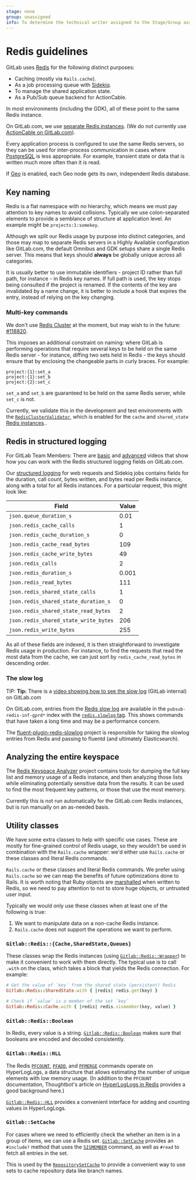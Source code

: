 ```yaml
---
stage: none
group: unassigned
info: To determine the technical writer assigned to the Stage/Group associated with this page, see https://about.gitlab.com/handbook/engineering/ux/technical-writing/#assignments
---
```


# Redis guidelines

GitLab uses [Redis](https://redis.io) for the following distinct purposes:

- Caching (mostly via `Rails.cache`).
- As a job processing queue with [Sidekiq](sidekiq_style_guide.md).
- To manage the shared application state.
- As a Pub/Sub queue backend for ActionCable.

In most environments (including the GDK), all of these point to the same
Redis instance.

On GitLab.com, we use [separate Redis
instances](../administration/redis/replication_and_failover.md#running-multiple-redis-clusters).
(We do not currently use [ActionCable on
GitLab.com](https://gitlab.com/groups/gitlab-com/gl-infra/-/epics/228)).

Every application process is configured to use the same Redis servers, so they
can be used for inter-process communication in cases where [PostgreSQL](sql.md)
is less appropriate. For example, transient state or data that is written much
more often than it is read.

If [Geo](geo.md) is enabled, each Geo node gets its own, independent Redis
database.

## Key naming

Redis is a flat namespace with no hierarchy, which means we must pay attention
to key names to avoid collisions. Typically we use colon-separated elements to
provide a semblance of structure at application level. An example might be
`projects:1:somekey`.

Although we split our Redis usage by purpose into distinct categories, and
those may map to separate Redis servers in a Highly Available
configuration like GitLab.com, the default Omnibus and GDK setups share
a single Redis server. This means that keys should **always** be
globally unique across all categories.

It is usually better to use immutable identifiers - project ID rather than
full path, for instance - in Redis key names. If full path is used, the key
stops being consulted if the project is renamed. If the contents of the key are
invalidated by a name change, it is better to include a hook that expires
the entry, instead of relying on the key changing.

### Multi-key commands

We don't use [Redis Cluster](https://redis.io/topics/cluster-tutorial) at the
moment, but may wish to in the future: [#118820](https://gitlab.com/gitlab-org/gitlab/-/issues/118820).

This imposes an additional constraint on naming: where GitLab is performing
operations that require several keys to be held on the same Redis server - for
instance, diffing two sets held in Redis - the keys should ensure that by
enclosing the changeable parts in curly braces.
For example:

```plaintext
project:{1}:set_a
project:{1}:set_b
project:{2}:set_c
```

`set_a` and `set_b` are guaranteed to be held on the same Redis server, while `set_c` is not.

Currently, we validate this in the development and test environments
with the [`RedisClusterValidator`](https://gitlab.com/gitlab-org/gitlab/-/blob/master/lib/gitlab/instrumentation/redis_cluster_validator.rb),
which is enabled for the `cache` and `shared_state`
[Redis instances](https://docs.gitlab.com/omnibus/settings/redis.html#running-with-multiple-redis-instances)..

## Redis in structured logging

For GitLab Team Members: There are [basic](https://www.youtube.com/watch?v=Uhdj19Dc6vU) and
[advanced](https://youtu.be/jw1Wv2IJxzs) videos that show how you can work with the Redis
structured logging fields on GitLab.com.

Our [structured logging](logging.md#use-structured-json-logging) for web
requests and Sidekiq jobs contains fields for the duration, call count,
bytes written, and bytes read per Redis instance, along with a total for
all Redis instances. For a particular request, this might look like:

| Field | Value |
| --- | --- |
| `json.queue_duration_s` | 0.01 |
| `json.redis_cache_calls` | 1 |
| `json.redis_cache_duration_s` | 0 |
| `json.redis_cache_read_bytes` | 109 |
| `json.redis_cache_write_bytes` | 49 |
| `json.redis_calls` | 2 |
| `json.redis_duration_s` | 0.001 |
| `json.redis_read_bytes` | 111 |
| `json.redis_shared_state_calls` | 1 |
| `json.redis_shared_state_duration_s` | 0 |
| `json.redis_shared_state_read_bytes` | 2 |
| `json.redis_shared_state_write_bytes` | 206 |
| `json.redis_write_bytes` | 255 |

As all of these fields are indexed, it is then straightforward to
investigate Redis usage in production. For instance, to find the
requests that read the most data from the cache, we can just sort by
`redis_cache_read_bytes` in descending order.

### The slow log

TIP: **Tip:**
There is a [video showing how to see the slow log](https://youtu.be/BBI68QuYRH8) (GitLab internal)
on GitLab.com

On GitLab.com, entries from the [Redis
slow log](https://redis.io/commands/slowlog) are available in the
`pubsub-redis-inf-gprd*` index with the [`redis.slowlog`
tag](https://log.gprd.gitlab.net/app/kibana#/discover?_g=(filters:!(),refreshInterval:(pause:!t,value:0),time:(from:now-1d,to:now))&_a=(columns:!(json.type,json.command,json.exec_time_s),filters:!(('$state':(store:appState),meta:(alias:!n,disabled:!f,index:AWSQX_Vf93rHTYrsexmk,key:json.tag,negate:!f,params:(query:redis.slowlog),type:phrase),query:(match:(json.tag:(query:redis.slowlog,type:phrase))))),index:AWSQX_Vf93rHTYrsexmk)).
This shows commands that have taken a long time and may be a performance
concern.

The
[fluent-plugin-redis-slowlog](https://gitlab.com/gitlab-org/fluent-plugin-redis-slowlog)
project is responsible for taking the slowlog entries from Redis and
passing to fluentd (and ultimately Elasticsearch).

## Analyzing the entire keyspace

The [Redis Keyspace
Analyzer](https://gitlab.com/gitlab-com/gl-infra/redis-keyspace-analyzer)
project contains tools for dumping the full key list and memory usage of a Redis
instance, and then analyzing those lists while eliminating potentially sensitive
data from the results. It can be used to find the most frequent key patterns, or
those that use the most memory.

Currently this is not run automatically for the GitLab.com Redis instances, but
is run manually on an as-needed basis.

## Utility classes

We have some extra classes to help with specific use cases. These are
mostly for fine-grained control of Redis usage, so they wouldn't be used
in combination with the `Rails.cache` wrapper: we'd either use
`Rails.cache` or these classes and literal Redis commands.

`Rails.cache` or these classes and literal Redis commands. We prefer
using `Rails.cache` so we can reap the benefits of future optimizations
done to Rails. It is worth noting that Ruby objects are
[marshalled](https://github.com/rails/rails/blob/v6.0.3.1/activesupport/lib/active_support/cache/redis_cache_store.rb#L447)
when written to Redis, so we need to pay attention to not to store huge
objects, or untrusted user input.

Typically we would only use these classes when at least one of the
following is true:

1. We want to manipulate data on a non-cache Redis instance.
1. `Rails.cache` does not support the operations we want to perform.

### `Gitlab::Redis::{Cache,SharedState,Queues}`

These classes wrap the Redis instances (using
[`Gitlab::Redis::Wrapper`](https://gitlab.com/gitlab-org/gitlab/blob/master/lib/gitlab/redis/wrapper.rb))
to make it convenient to work with them directly. The typical use is to
call `.with` on the class, which takes a block that yields the Redis
connection. For example:

```ruby
# Get the value of `key` from the shared state (persistent) Redis
Gitlab::Redis::SharedState.with { |redis| redis.get(key) }

# Check if `value` is a member of the set `key`
Gitlab::Redis::Cache.with { |redis| redis.sismember(key, value) }
```

### `Gitlab::Redis::Boolean`

In Redis, every value is a string.
[`Gitlab::Redis::Boolean`](https://gitlab.com/gitlab-org/gitlab/blob/master/lib/gitlab/redis/boolean.rb)
makes sure that booleans are encoded and decoded consistently.

### `Gitlab::Redis::HLL`

The Redis [`PFCOUNT`](https://redis.io/commands/pfcount),
[`PFADD`](https://redis.io/commands/pfadd), and
[`PFMERGE`](https://redis.io/commands/pfmergge) commands operate on
HyperLogLogs, a data structure that allows estimating the number of unique
elements with low memory usage. (In addition to the `PFCOUNT` documentation,
Thoughtbot's article on [HyperLogLogs in
Redis](https://thoughtbot.com/blog/hyperloglogs-in-redis) provides a good
background here.)

[`Gitlab::Redis::HLL`](https://gitlab.com/gitlab-org/gitlab/blob/master/lib/gitlab/redis/hll.rb)
provides a convenient interface for adding and counting values in HyperLogLogs.

### `Gitlab::SetCache`

For cases where we need to efficiently check the whether an item is in a group
of items, we can use a Redis set.
[`Gitlab::SetCache`](https://gitlab.com/gitlab-org/gitlab/blob/master/lib/gitlab/set_cache.rb)
provides an `#include?` method that uses the
[`SISMEMBER`](https://redis.io/commands/sismember) command, as well as `#read`
to fetch all entries in the set.

This is used by the
[`RepositorySetCache`](https://gitlab.com/gitlab-org/gitlab/blob/master/lib/gitlab/repository_set_cache.rb)
to provide a convenient way to use sets to cache repository data like branch
names.
